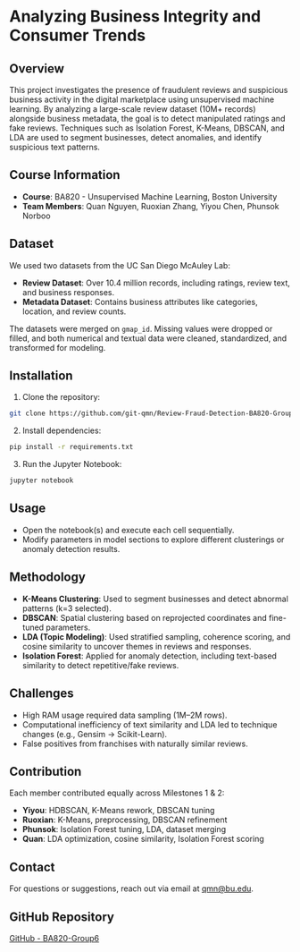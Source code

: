 # Analyzing Business Integrity and Consumer Trends

## Overview
This project investigates the presence of fraudulent reviews and suspicious business activity in the digital marketplace using unsupervised machine learning. By analyzing a large-scale review dataset (10M+ records) alongside business metadata, the goal is to detect manipulated ratings and fake reviews. Techniques such as Isolation Forest, K-Means, DBSCAN, and LDA are used to segment businesses, detect anomalies, and identify suspicious text patterns.

## Course Information
- **Course**: BA820 - Unsupervised Machine Learning, Boston University  
- **Team Members**: Quan Nguyen, Ruoxian Zhang, Yiyou Chen, Phunsok Norboo

## Dataset
We used two datasets from the UC San Diego McAuley Lab:
- **Review Dataset**: Over 10.4 million records, including ratings, review text, and business responses.
- **Metadata Dataset**: Contains business attributes like categories, location, and review counts.

The datasets were merged on `gmap_id`. Missing values were dropped or filled, and both numerical and textual data were cleaned, standardized, and transformed for modeling.

## Installation
1. Clone the repository:
```bash
git clone https://github.com/git-qmn/Review-Fraud-Detection-BA820-Group6.git
```
2. Install dependencies:
```bash
pip install -r requirements.txt
```
3. Run the Jupyter Notebook:
```bash
jupyter notebook
```

## Usage
- Open the notebook(s) and execute each cell sequentially.
- Modify parameters in model sections to explore different clusterings or anomaly detection results.

## Methodology
- **K-Means Clustering**: Used to segment businesses and detect abnormal patterns (k=3 selected).
- **DBSCAN**: Spatial clustering based on reprojected coordinates and fine-tuned parameters.
- **LDA (Topic Modeling)**: Used stratified sampling, coherence scoring, and cosine similarity to uncover themes in reviews and responses.
- **Isolation Forest**: Applied for anomaly detection, including text-based similarity to detect repetitive/fake reviews.

## Challenges
- High RAM usage required data sampling (1M–2M rows).
- Computational inefficiency of text similarity and LDA led to technique changes (e.g., Gensim → Scikit-Learn).
- False positives from franchises with naturally similar reviews.

## Contribution
Each member contributed equally across Milestones 1 & 2:
- **Yiyou**: HDBSCAN, K-Means rework, DBSCAN tuning
- **Ruoxian**: K-Means, preprocessing, DBSCAN refinement
- **Phunsok**: Isolation Forest tuning, LDA, dataset merging
- **Quan**: LDA optimization, cosine similarity, Isolation Forest scoring

## Contact
For questions or suggestions, reach out via email at [qmn@bu.edu](mailto:qmn@bu.edu).

## GitHub Repository
[GitHub - BA820-Group6](https://github.com/yycyy0722/BA820-Group6/tree/main)

